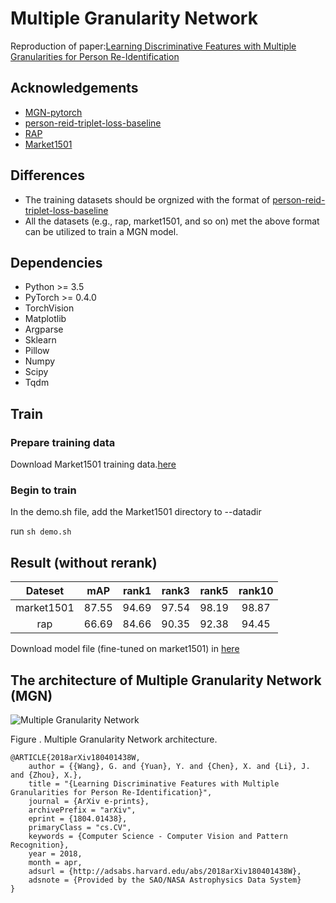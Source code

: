 # Multiple Granularity Network
Reproduction of paper:[Learning Discriminative Features with Multiple Granularities for Person Re-Identification](https://arxiv.org/abs/1804.01438v1)
## Acknowledgements
- [MGN-pytorch](https://github.com/seathiefwang/MGN-pytorch)
- [person-reid-triplet-loss-baseline](https://github.com/huanghoujing/person-reid-triplet-loss-baseline)
- [RAP](https://github.com/dangweili/RAP)
- [Market1501](http://www.liangzheng.org/Project/project_reid.html)

## Differences
- The training datasets should be orgnized with the format of [person-reid-triplet-loss-baseline](https://github.com/huanghoujing/person-reid-triplet-loss-baseline)
- All the datasets (e.g., rap, market1501, and so on) met the above format can be utilized to train a MGN model.

## Dependencies

- Python >= 3.5
- PyTorch >= 0.4.0
- TorchVision
- Matplotlib
- Argparse
- Sklearn
- Pillow
- Numpy
- Scipy
- Tqdm

## Train

### Prepare training data

Download Market1501 training data.[here](http://www.liangzheng.org/Project/project_reid.html)

### Begin to train

In the demo.sh file, add the Market1501 directory to --datadir

run `sh demo.sh`

##  Result (without rerank)

| Dateset | mAP | rank1 | rank3 | rank5 | rank10 |
| :------: | :------: | :------: | :------: | :------: | :------: |
| market1501 | 87.55 | 94.69 | 97.54 | 98.19 | 98.87 |
| rap | 66.69 | 84.66 | 90.35 | 92.38 | 94.45 |

Download model file (fine-tuned on market1501) in [here](https://pan.baidu.com/s/1DbZsT16yIITTkmjRW1ifWQ)


## The architecture of Multiple Granularity Network (MGN)
![Multiple Granularity Network](https://pic2.zhimg.com/80/v2-90a8763a0b7aa86d9152492eb3f85899_hd.jpg)

Figure . Multiple Granularity Network architecture.

```text
@ARTICLE{2018arXiv180401438W,
    author = {{Wang}, G. and {Yuan}, Y. and {Chen}, X. and {Li}, J. and {Zhou}, X.},
    title = "{Learning Discriminative Features with Multiple Granularities for Person Re-Identification}",
    journal = {ArXiv e-prints},
    archivePrefix = "arXiv",
    eprint = {1804.01438},
    primaryClass = "cs.CV",
    keywords = {Computer Science - Computer Vision and Pattern Recognition},
    year = 2018,
    month = apr,
    adsurl = {http://adsabs.harvard.edu/abs/2018arXiv180401438W},
    adsnote = {Provided by the SAO/NASA Astrophysics Data System}
}
```
